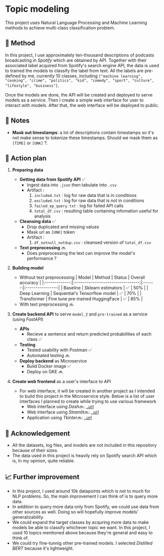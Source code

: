 # Topic modeling

This project uses Natural Language Processing and Machine Learning methods to achieve multi-class classification problem. 

## 🔑 Method
In this project, I use approximately ten-thousand descriptions of podcasts broadcasting in *Spotify* which are obtained by API. Together with their associated label acquired from Spotify's search engine API, the data is used to trained the models to classify the label from text. All the labels are pre-defined by me, currently 10 classes, including `["machine learning", "cooking", "crime", "politics", "kid", "comedy", "sport", "culture", "lifestyle", "business"]`.

Once the models are done, the API will be created and deployed to serve models as a service. Then I create a simple web interface for user to interact with models. After that, the web interface will be deployed to public.

## 📘 Notes
- **Mask out timestamps**: a lot of descriptions contain timestamps so it's not make sense to tokenize these timestamps. Should we mask them as `[TIME]` or `[UNK]` ?.
  
  
## 📑 Action plan
1. **Preparing data**
    - **Getting data from Spotify API** ✅
      - Ingest data into `.json`  then tabulate into `.csv`
      - Artifact : 
        1. `included.txt` : log for raw data that is in conditions
        2. `excluded.txt` : log for raw data that is not in conditions 
        3. `failed_ep_query.txt` : log for failed API calls
        4. `total_df.csv` : resulting table containing infomation useful for analysis
    - **Cleansing data** ✅
      - Drop duplicated and missing values
      - Mask url as `[UNK]` token
      - Artifact :
        1. `df_notnull_notdup.csv` : cleansed version of `total_df.csv`
    - **Text preprocessing** 🔜
      - Does preprocessing the text can improve the model's performance ?
2. **Building model**
    - Without text preprocessing
        |     Model     |               Method              | Status | Overall accuracy |
        |:-------------:|:---------------------------------:|:------:|:----------------:|
        |    Baseline   |         Sklearn estimators        |    ✅   |        50%       |
        | Deep Learning |   Sequential's Tensorflow model   |    ✅   |        70%       |
        |  Transformer  | Fine tune pre-trained HuggingFace |    ✅   |        85%       |
    - With text preprocessing 🔜
3. **Create backend API** to serve `model_2` and `pre-trained` as a service (using *FastAPI*)
    - **APIs** 
      - Recieve a sentence and return predicted probabilities of each class ✅
    - **Testing** 
      - Tested usability with Postman ✅
      - Automated testing 🔜
    - **Deploy backend** as Microservice
      - Build Docker image ✅
      - Deploy on GKE 🔜

4. **Create web frontend** as a user's interface to API
    - For web interface, it will be created in another project as I intended to build this project in the Microservice style. Below is a list of user interfaces I planned to create while trying to use various framework 
      - Web interface using *Dash*🔜: [..url]() 
      - Web interface using *Stramlit*🔜: [..url]()
      - Application using *Tkinter*🔜: [..url]()

    
## 📍 Acknowledgement
- All the datasets, log files, and models are not included in this repository because of their sizes.
- The data used in this project is heavily rely on Spotify search API which is, In my opinion, quite reliable.

## 📈 Further improvement
- In this project, I used around 10k datapoints which is not to much for NLP problems. So, the main improvement I can think of is to query more data.
- In addition to query more data only from Spotify, we could use data from other sources as well. Doing so will hopefully improve models' generalizability. 
- We could expand the target classes by acquring more data to make models be able to classify whichever topic we want. In this project, I used 10 topics mentioned above because they're general and easy to think of.
- We could try fine-tunnig other pre-trained models. I selected *Distilled BERT* because it's lightweight.